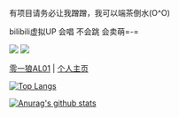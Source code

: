 有项目请务必让我蹭蹭，我可以端茶倒水(O^O)

bilibili虚拟UP 会唱 不会跳 会卖萌=-=

<img src="https://count.getloli.com/get/@yalwolf" />

<img src="https://genshin-card.getloli.com/0/80716244.png" />

[零一狼AL01](https://al01.cn/) | [个人主页](https://alwolf.cn/)

[![Top Langs](https://github-readme-stats.vercel.app/api/top-langs/?username=yalwolf&layout=compact)](https://github.com/anuraghazra/github-readme-stats)

[![Anurag's github stats](https://github-readme-stats.vercel.app/api?username=yalwolf)](https://github.com/anuraghazra/github-readme-stats)
<!--
**yalwolf/yalwolf** is a ✨ _special_ ✨ repository because its `README.md` (this file) appears on your GitHub profile.


Here are some ideas to get you started:

- 🔭 I’m currently working on ...
- 🌱 I’m currently learning ...
- 👯 I’m looking to collaborate on ...
- 🤔 I’m looking for help with ...
- 💬 Ask me about ...
- 📫 How to reach me: ...
- 😄 Pronouns: ...
- ⚡ Fun fact: ...
-->
